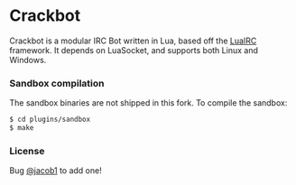 Crackbot
========

Crackbot is a modular IRC Bot written in Lua, based off the [LuaIRC](https://github.com/JakobOvrum/LuaIRC) framework. It depends on LuaSocket, and supports both Linux and Windows.


### Sandbox compilation
The sandbox binaries are not shipped in this fork. To compile the sandbox:

```bash
$ cd plugins/sandbox
$ make
```

### License
Bug [@jacob1](https://github.com/jacob1) to add one!
